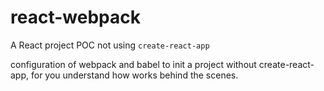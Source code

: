 # react-webpack
A React project POC not using `create-react-app`

configuration of webpack and babel to init a project without create-react-app, for you understand how works behind the scenes.
